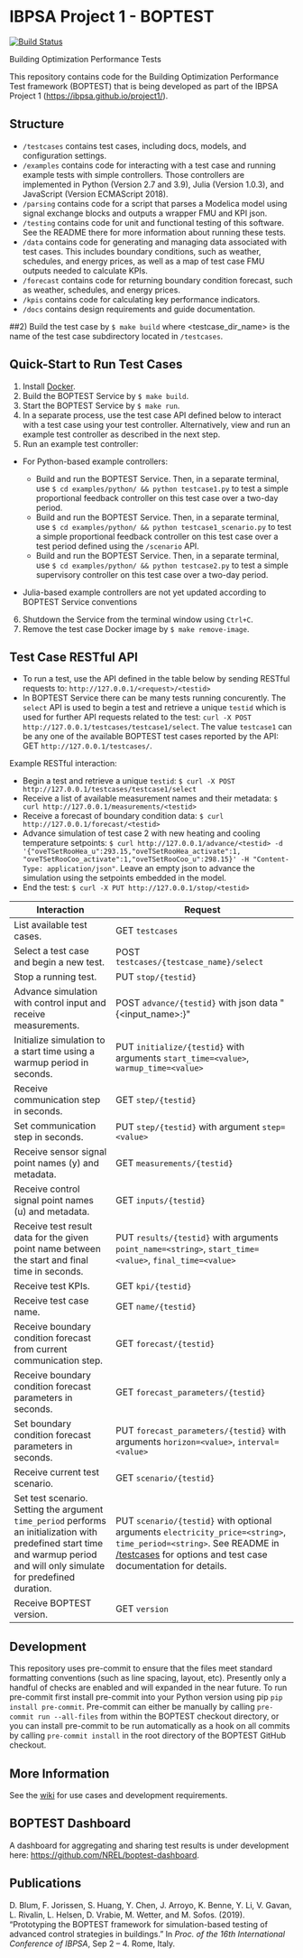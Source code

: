 # IBPSA Project 1 - BOPTEST

[![Build Status](https://travis-ci.com/ibpsa/project1-boptest.svg?branch=master)](https://travis-ci.com/ibpsa/project1-boptest)

Building Optimization Performance Tests

This repository contains code for the Building Optimization Performance Test framework (BOPTEST)
that is being developed as part of the IBPSA Project 1 (https://ibpsa.github.io/project1/).

## Structure
- ``/testcases`` contains test cases, including docs, models, and configuration settings.
- ``/examples`` contains code for interacting with a test case and running example tests with simple controllers.  Those controllers are implemented in Python (Version 2.7 and 3.9), Julia (Version 1.0.3), and JavaScript (Version ECMAScript 2018).
- ``/parsing`` contains code for a script that parses a Modelica model using signal exchange blocks and outputs a wrapper FMU and KPI json.
- ``/testing`` contains code for unit and functional testing of this software.  See the README there for more information about running these tests.
- ``/data`` contains code for generating and managing data associated with test cases.  This includes boundary conditions, such as weather, schedules, and energy prices, as well as a map of test case FMU outputs needed to calculate KPIs.
- ``/forecast`` contains code for returning boundary condition forecast, such as weather, schedules, and energy prices.
- ``/kpis`` contains code for calculating key performance indicators.
- ``/docs`` contains design requirements and guide documentation.

##2) Build the test case by ``$ make build`` where <testcase_dir_name> is the name of the test case subdirectory located in ``/testcases``.
## Quick-Start to Run Test Cases
1) Install [Docker](https://docs.docker.com/get-docker/).
2) Build the BOPTEST Service by ``$ make build``.
3) Start the BOPTEST Service by ``$ make run``.
4) In a separate process, use the test case API defined below to interact with a test case using your test controller.  Alternatively, view and run an example test controller as described in the next step.
5) Run an example test controller:

* For Python-based example controllers:
  * Build and run the BOPTEST Service.  Then, in a separate terminal, use ``$ cd examples/python/ && python testcase1.py`` to test a simple proportional feedback controller on this test case over a two-day period.
  * Build and run the BOPTEST Service.  Then, in a separate terminal, use ``$ cd examples/python/ && python testcase1_scenario.py`` to test a simple proportional feedback controller on this test case over a test period defined using the ``/scenario`` API.
  * Build and run the BOPTEST Service.  Then, in a separate terminal, use ``$ cd examples/python/ && python testcase2.py`` to test a simple supervisory controller on this test case over a two-day period.

* Julia-based example controllers are not yet updated according to BOPTEST Service conventions

6) Shutdown the Service from the terminal window using ``Ctrl+C``.
7) Remove the test case Docker image by ``$ make remove-image``.

## Test Case RESTful API
- To run a test, use the API defined in the table below by sending RESTful requests to: ``http://127.0.0.1/<request>/<testid>``
- In BOPTEST Service there can be many tests running concurently. The ``select`` API is used to begin a test and retrieve a unique ``testid`` which is used for further API requests related to the test: ``curl -X POST  http://127.0.0.1/testcases/testcase1/select``. The value ``testcase1`` can be any one of the available BOPTEST test cases reported by the API: GET ``http://127.0.0.1/testcases/``.

Example RESTful interaction:

- Begin a test and retrieve a unique ``testid``: ``$ curl -X POST http://127.0.0.1/testcases/testcase1/select``
- Receive a list of available measurement names and their metadata: ``$ curl http://127.0.0.1/measurements/<testid>``
- Receive a forecast of boundary condition data: ``$ curl http://127.0.0.1/forecast/<testid>``
- Advance simulation of test case 2 with new heating and cooling temperature setpoints: ``$ curl http://127.0.0.1/advance/<testid> -d '{"oveTSetRooHea_u":293.15,"oveTSetRooHea_activate":1, "oveTSetRooCoo_activate":1,"oveTSetRooCoo_u":298.15}' -H "Content-Type: application/json"``.  Leave an empty json to advance the simulation using the setpoints embedded in the model.
- End the test: ``$ curl -X PUT http://127.0.0.1/stop/<testid>``

| Interaction                                                           | Request                                                   |
|-----------------------------------------------------------------------|-----------------------------------------------------------|
| List available test cases.                                             |  GET ``testcases`` |
| Select a test case and begin a new test.                               |  POST ``testcases/{testcase_name}/select`` |
| Stop a running test.                                                   |  PUT ``stop/{testid}`` |
| Advance simulation with control input and receive measurements.        |  POST ``advance/{testid}`` with json data "{<input_name>:<value>}" |
| Initialize simulation to a start time using a warmup period in seconds.     |  PUT ``initialize/{testid}`` with arguments ``start_time=<value>``, ``warmup_time=<value>``|
| Receive communication step in seconds.                                 |  GET ``step/{testid}``                                             |
| Set communication step in seconds.                                     |  PUT ``step/{testid}`` with argument ``step=<value>``              |
| Receive sensor signal point names (y) and metadata.                          |  GET ``measurements/{testid}``                                     |
| Receive control signal point names (u) and metadata.                        |  GET ``inputs/{testid}``                                           |
| Receive test result data for the given point name between the start and final time in seconds. |  PUT ``results/{testid}`` with arguments ``point_name=<string>``, ``start_time=<value>``, ``final_time=<value>``|
| Receive test KPIs.                                                     |  GET ``kpi/{testid}``                                              |
| Receive test case name.                                                |  GET ``name/{testid}``                                             |
| Receive boundary condition forecast from current communication step.   |  GET ``forecast/{testid}``                                         |
| Receive boundary condition forecast parameters in seconds.             |  GET ``forecast_parameters/{testid}``                              |
| Set boundary condition forecast parameters in seconds.                 |  PUT ``forecast_parameters/{testid}`` with arguments ``horizon=<value>``, ``interval=<value>``|
| Receive current test scenario.                                         |  GET ``scenario/{testid}``                                   |
| Set test scenario. Setting the argument ``time_period`` performs an initialization with predefined start time and warmup period and will only simulate for predefined duration. |  PUT ``scenario/{testid}`` with optional arguments ``electricity_price=<string>``, ``time_period=<string>``.  See README in [/testcases](https://github.com/ibpsa/project1-boptest/tree/master/testcases) for options and test case documentation for details.|
| Receive BOPTEST version.                                               |  GET ``version``                                             |
## Development

This repository uses pre-commit to ensure that the files meet standard formatting conventions (such as line spacing, layout, etc).
Presently only a handful of checks are enabled and will expanded in the near future. To run pre-commit first install
pre-commit into your Python version using pip `pip install pre-commit`. Pre-commit can either be manually by calling
`pre-commit run --all-files` from within the BOPTEST checkout directory, or you can install pre-commit to be run automatically
as a hook on all commits by calling `pre-commit install` in the root directory of the BOPTEST GitHub checkout.

## More Information
See the [wiki](https://github.com/ibpsa/project1-boptest/wiki) for use cases and development requirements.

## BOPTEST Dashboard
A dashboard for aggregating and sharing test results is under development here: https://github.com/NREL/boptest-dashboard.

## Publications
D. Blum, F. Jorissen, S. Huang, Y. Chen, J. Arroyo, K. Benne, Y. Li, V. Gavan, L. Rivalin, L. Helsen, D. Vrabie, M. Wetter, and M. Sofos. (2019). “Prototyping the BOPTEST framework for simulation-based testing of advanced control strategies in buildings.” In *Proc. of the 16th International Conference of IBPSA*, Sep 2 – 4. Rome, Italy.
